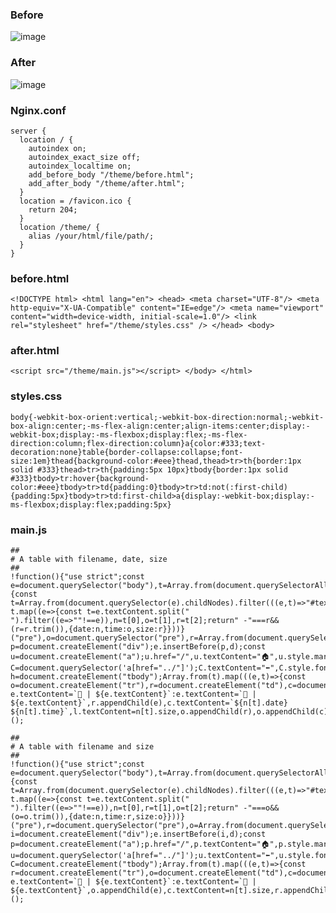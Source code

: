 ### Before
![image](https://user-images.githubusercontent.com/46839654/151513613-ccfa8973-dd6b-4b04-9286-08a08356ccea.png)

### After
![image](https://user-images.githubusercontent.com/46839654/151640387-83985da9-5958-4689-ad69-04d640adc6d7.png)

### Nginx.conf

    server {
      location / {
        autoindex on;
        autoindex_exact_size off;
        autoindex_localtime on;
        add_before_body "/theme/before.html";
        add_after_body "/theme/after.html";
      }
      location = /favicon.ico {
        return 204;
      }
      location /theme/ {
        alias /your/html/file/path/;
      }
    }

### before.html

    <!DOCTYPE html> <html lang="en"> <head> <meta charset="UTF-8"/> <meta http-equiv="X-UA-Compatible" content="IE=edge"/> <meta name="viewport" content="width=device-width, initial-scale=1.0"/> <link rel="stylesheet" href="/theme/styles.css" /> </head> <body>
      
### after.html

    <script src="/theme/main.js"></script> </body> </html>
    
### styles.css

    body{-webkit-box-orient:vertical;-webkit-box-direction:normal;-webkit-box-align:center;-ms-flex-align:center;align-items:center;display:-webkit-box;display:-ms-flexbox;display:flex;-ms-flex-direction:column;flex-direction:column}a{color:#333;text-decoration:none}table{border-collapse:collapse;font-size:1em}thead{background-color:#eee}thead,thead>tr>th{border:1px solid #333}thead>tr>th{padding:5px 10px}tbody{border:1px solid #333}tbody>tr:hover{background-color:#eee}tbody>tr>td{padding:0}tbody>tr>td:not(:first-child){padding:5px}tbody>tr>td:first-child>a{display:-webkit-box;display:-ms-flexbox;display:flex;padding:5px}
    
    
### main.js

    ##
    # A table with filename, date, size
    ##
    !function(){"use strict";const e=document.querySelector("body"),t=Array.from(document.querySelectorAll("a")).filter(((e,t)=>t>0)),n=function(e){const t=Array.from(document.querySelector(e).childNodes).filter(((e,t)=>"#text"===e.nodeName)).filter(((e,t)=>t>0));return t.map((e=>{const t=e.textContent.split(" ").filter((e=>""!==e)),n=t[0],o=t[1],r=t[2];return" -"===r&&(r=r.trim()),{date:n,time:o,size:r}}))}("pre"),o=document.querySelector("pre"),r=Array.from(document.querySelectorAll("hr")),d=document.createElement("table"),c=document.createElement("thead"),l=document.createElement("tr"),m=document.createElement("th"),a=document.createElement("th"),i=document.createElement("th");m.textContent="Filename",a.textContent="Date",i.textContent="Size",l.appendChild(m),l.appendChild(a),l.appendChild(i),c.appendChild(l),d.appendChild(c),e.insertBefore(d,r[1]);const p=document.createElement("div");e.insertBefore(p,d);const u=document.createElement("a");u.href="/",u.textContent="🏠",u.style.marginRight="10px",u.style.fontSize="30px",p.appendChild(u);const C=document.querySelector('a[href="../"]');C.textContent="⬅️",C.style.fontSize="30px",p.appendChild(C),e.removeChild(o),r.forEach((t=>e.removeChild(t)));const h=document.createElement("tbody");Array.from(t).map(((e,t)=>{const o=document.createElement("tr"),r=document.createElement("td"),c=document.createElement("td"),l=document.createElement("td");e.textContent.endsWith("/")?e.textContent=`📁 | ${e.textContent}`:e.textContent=`💾 | ${e.textContent}`,r.appendChild(e),c.textContent=`${n[t].date} ${n[t].time}`,l.textContent=n[t].size,o.appendChild(r),o.appendChild(c),o.appendChild(l),h.appendChild(o),d.appendChild(h)}))}();
    
    ##
    # A table with filename and size
    ##
    !function(){"use strict";const e=document.querySelector("body"),t=Array.from(document.querySelectorAll("a")).filter(((e,t)=>t>0)),n=function(e){const t=Array.from(document.querySelector(e).childNodes).filter(((e,t)=>"#text"===e.nodeName)).filter(((e,t)=>t>0));return t.map((e=>{const t=e.textContent.split(" ").filter((e=>""!==e)),n=t[0],r=t[1],o=t[2];return" -"===o&&(o=o.trim()),{date:n,time:r,size:o}}))}("pre"),r=document.querySelector("pre"),o=Array.from(document.querySelectorAll("hr")),d=document.createElement("table"),c=document.createElement("thead"),l=document.createElement("tr"),m=document.createElement("th"),a=document.createElement("th");m.textContent="Filename",a.textContent="Size",l.appendChild(m),l.appendChild(a),c.appendChild(l),d.appendChild(c),e.insertBefore(d,o[1]);const i=document.createElement("div");e.insertBefore(i,d);const p=document.createElement("a");p.href="/",p.textContent="🏠",p.style.marginRight="10px",p.style.fontSize="30px",i.appendChild(p);const u=document.querySelector('a[href="../"]');u.textContent="⬅️",u.style.fontSize="30px",i.appendChild(u),e.removeChild(r),o.forEach((t=>e.removeChild(t)));const C=document.createElement("tbody");Array.from(t).map(((e,t)=>{const r=document.createElement("tr"),o=document.createElement("td"),c=document.createElement("td");e.textContent.endsWith("/")?e.textContent=`📁 | ${e.textContent}`:e.textContent=`💾 | ${e.textContent}`,o.appendChild(e),c.textContent=n[t].size,r.appendChild(o),r.appendChild(c),C.appendChild(r),d.appendChild(C)}))}();
